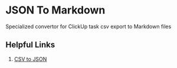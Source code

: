 # JSON To Markdown

Specialized convertor for ClickUp task csv export to Markdown files
## Helpful Links
1. [CSV to JSON](https://csvjson.com/csv2json)

